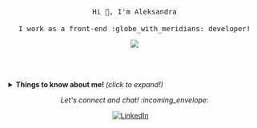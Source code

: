 <p align="center">
  <samp>
    Hi 👋, I'm Aleksandra
    <br><br>
    I work as a front-end :globe_with_meridians: developer!
  </samp>
</p>

<p align="center">
  <img src="https://media.giphy.com/media/QBGfW8HqzXzYDojCqo/giphy.gif" width="30%" />
</p>

<br><br> 

<details>
  <summary> <b> Things to know about me! </b> <i>(click to expand!)</i> </summary>

  <br>

  ![Github Stats By AleksandraKaminska](https://github-readme-stats.vercel.app/api?username=aleksandrakaminska&show_icons=true&title_color=fff&icon_color=79ff97&text_color=9f9f9f&bg_color=151515)

---

### Languages and Tools...

<p align="center">

  <!-- For more icons please follow  https://github.com/MikeCodesDotNET/ColoredBadges -->

  <img src="https://github.com/MikeCodesDotNET/ColoredBadges/blob/master/svg/dev/frameworks/react.svg" alt="react" style="vertical-align:top; margin:4px">
  <img src="https://github.com/MikeCodesDotNET/ColoredBadges/blob/master/svg/dev/languages/js.svg" alt="js" style="vertical-align:top; margin:4px">
  <img src="https://github.com/MikeCodesDotNET/ColoredBadges/blob/master/svg/dev/languages/css3.svg" alt="java" style="vertical-align:top; margin:4px">
  <img src="https://github.com/MikeCodesDotNET/ColoredBadges/blob/master/svg/dev/languages/sass.svg" alt="java" style="vertical-align:top; margin:4px">
  <img src="https://github.com/MikeCodesDotNET/ColoredBadges/blob/master/svg/dev/languages/html.svg" alt="java" style="vertical-align:top; margin:4px">
  <img src="https://github.com/MikeCodesDotNET/ColoredBadges/blob/master/svg/dev/misc/web.svg" alt="java" style="vertical-align:top; margin:4px">

---

</p>

### I'm currently...

💻 Colaborating Spree (https://github.com/spree/spree) <br>
⚛️ Improving my React skills. <br>
🧠 Learning TypeScript, GraphQL, Ruby on Rails. <br>
💪🏼 going to learn NodeJS, WebAssembly <br>
🎓 Studying of CS <br>

---

</details>

<p align="center"> 
  <i> Let's connect and chat! :incoming_envelope: </i>
</p>

<p align="center">
  <a href="https://linkedin.com/in/aleksandra-kamińska"><img src="https://github.com/Quadrified/Quadrified/blob/master/assets/my_svgs/linkedin.svg" width="30px" alt="LinkedIn"></a> &nbsp; &nbsp;
</p>
